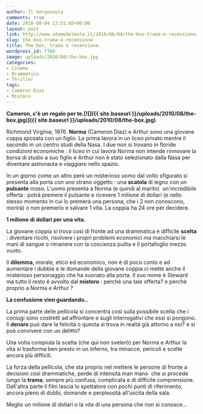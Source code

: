 ```yaml
---
author: Il Gorgonauta
comments: true
date: 2010-08-04 13:51:05+00:00
layout: post
link: http://www.atomodelmale.it/2010/08/04/the-box-trama-e-recensione/
slug: the-box-trama-e-recensione
title: The box, trama e recensione.
wordpress_id: 7766
image: uploads/2010/08/the-box.jpg
categories:
- Cinema
- Drammatico
- Thriller
tags:
- Cameron Diaz
- Mistero
---
```


**Cameron, c'è un regalo per te.[![]({{ site.baseurl }}/uploads/2010/08/the-box.jpg)]({{ site.baseurl }}/uploads/2010/08/the-box.jpg)**

Richmond Virginia, 1976. **Norma** (Cameron Diaz) e Arthur sono  una giovane coppa sposata con un figlio. La prima lavora in un liceo  privato mentre il secondo in un centro studi della Nasa. I due non si  trovano in floride condizioni economiche : il liceo in cui lavora Norma  non intende rinnovare la borsa di studio a suo figlio e Arthur non è  stato selezionato dalla Nasa per diventare astronauta e viaggiare nello  spazio.

In un giorno come un altro però un misterioso uomo dal volto  sfigurato si presenta alla porta con uno strano oggetto : una **scatola** di  legno con un **pulsante** rosso. L'uomo presenta a Norma (e quindi al  marito)  un'incredibile offerta : potrà premere il pulsante e ricevere 1  milione di dollari (e nello stesso momento in cui lo premerà una  persona, che i 2 non conoscono, morirà) o non premerlo e salvare 1 vita. La  coppia ha 24 ore per decidere.

**1 milione di dollari per una vita.**

La giovane coppia si trova così di fronte ad una drammatica e difficile **scelta** :  diventare ricchi, risolvere i propri problemi economici ma macchiarsi le  mani di sangue o rimanere con la coscienza pulita e il portafoglio  mezzo vuoto. 

Il **dilemma**, morale, etico ed economico, non è di poco conto e ad aumentare i dubbie e le domande della giovane coppia ci mette anche il misterioso personaggio che ha suonato alla porta. Il suo nome è Steward ma tutto il resto è avvolto dal **mistero** : perchè una tale offerta? e perchè proprio a Norma e Arthur ?

**La confusione vien guardando..**

La prima parte delle pellicola si concentra così sulla possibile scelta che i coniugi sono costretti ad affrontare e sugli interrogativi che essi si pongono. Il **denaro** può dare la felicità o questa si trova in realtà già attorno a noi? e si può convivere con un delitto?

Una volta compiuta la scelta (che qui non svelerò) per Norma e Arthur la vita si trasforma ben presto in un inferno, tra minacce, pericoli e scelte ancora più difficili.

La forza della pellicola, che sta proprio nel mettere le persone di fronte a decisioni così drammatiche, perde di intensità man mano  che si procede lungo la **trama**, sempre più confusa, complicata e di difficile comprensione. Dall'altra parte il film lascia lo spettatore con pochi punti di riferimento, ancora pieno di dubbi, domande e perplessità all'uscita della sala.

Meglio un milione di dollari o la vita di una persona che non si conosce...
